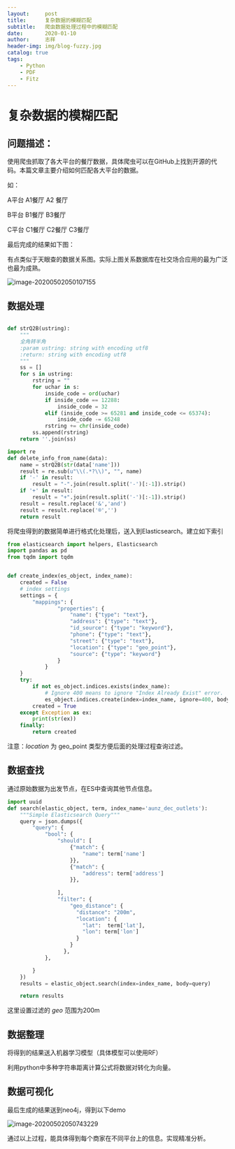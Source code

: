 ```yaml
---
layout:     post
title:      复杂数据的模糊匹配
subtitle:   爬虫数据处理过程中的模糊匹配
date:       2020-01-10
author:     志祥
header-img: img/blog-fuzzy.jpg
catalog: true
tags:
    - Python
    - PDF
    - Fitz
---
```


# 复杂数据的模糊匹配

## 问题描述：

使用爬虫抓取了各大平台的餐厅数据，具体爬虫可以在GitHub上找到开源的代码。本篇文章主要介绍如何匹配各大平台的数据。

 如：

A平台 A1餐厅 A2 餐厅

B平台 B1餐厅 B3餐厅

C平台 C1餐厅 C2餐厅 C3餐厅

最后完成的结果如下图：

有点类似于天眼查的数据关系图。实际上图关系数据库在社交场合应用的最为广泛也最为成熟。

![image-20200502050107155](https://tva1.sinaimg.cn/large/007S8ZIlgy1gedmvn41cdj30y20u0q5d.jpg)



## 数据处理

```python

def strQ2B(ustring):
    """
    全角转半角
    :param ustring: string with encoding utf8
    :return: string with encoding utf8
    """
    ss = []
    for s in ustring:
        rstring = ""
        for uchar in s:
            inside_code = ord(uchar)
            if inside_code == 12288:
                inside_code = 32
            elif (inside_code >= 65281 and inside_code <= 65374):
                inside_code -= 65248
            rstring += chr(inside_code)
        ss.append(rstring)
    return ''.join(ss)

import re
def delete_info_from_name(data):
    name = strQ2B(str(data['name']))
    result = re.sub(u"\\(.*?\\)", "", name)
    if '-' in result:
        result = "-".join(result.split('-')[:-1]).strip()
    if '+' in result:
        result = "+".join(result.split('-')[:-1]).strip()
    result = result.replace('&','and')
    result = result.replace('®','')
    return result
```



将爬虫得到的数据简单进行格式化处理后，送入到Elasticsearch。建立如下索引

```python
from elasticsearch import helpers, Elasticsearch
import pandas as pd
from tqdm import tqdm


def create_index(es_object, index_name):
    created = False
    # index settings
    settings = {
        "mappings": {
                "properties": {
                    "name": {"type": "text"},
                    "address": {"type": "text"},
                    "id_source": {"type": "keyword"},
                    "phone": {"type": "text"},
                    "street": {"type": "text"},
                    "location": {"type": "geo_point"},
                    "source": {"type": "keyword"}
                }
            }
    }
    try:
        if not es_object.indices.exists(index_name):
            # Ignore 400 means to ignore "Index Already Exist" error.
            es_object.indices.create(index=index_name, ignore=400, body=settings)
        created = True
    except Exception as ex:
        print(str(ex))
    finally:
        return created
```

注意：*location* 为 geo_point 类型方便后面的处理过程查询过滤。



## 数据查找

通过原始数据为出发节点，在ES中查询其他节点信息。

```python
import uuid
def search(elastic_object, term, index_name='aunz_dec_outlets'):
    """Simple Elasticsearch Query"""
    query = json.dumps({
        "query": {
            "bool": {
                "should": [
                    {"match": {
                        "name": term['name']
                    }},
                    {"match": {
                        "address": term['address']
                    }},
                    
                ],
                "filter": {
                    "geo_distance": {
                      "distance": "200m",
                      "location": {
                        "lat":  term['lat'],
                        "lon": term['lon']
                      }
                    }
                  },
            },

        }
    })
    results = elastic_object.search(index=index_name, body=query)

    return results

```

这里设置过滤的  *geo* 范围为200m

## 数据整理

将得到的结果送入机器学习模型（具体模型可以使用RF）

利用python中多种字符串距离计算公式将数据对转化为向量。

## 数据可视化

最后生成的结果送到neo4j，得到以下demo

![image-20200502050743229](https://tva1.sinaimg.cn/large/007S8ZIlgy1gedn2ga0h6j311d0u0k1l.jpg)



通过以上过程，能具体得到每个商家在不同平台上的信息。实现精准分析。
